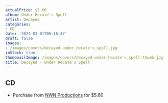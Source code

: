 ```yaml
---
actualPrice: $5.60
album: Under Hecate's Spell
artist: Decayed
categories:
- CD
date: '2024-03-01T06:16:47'
draft: false
images:
- /images/covers/decayed-under_hecate's_spell.jpg
inStock: true
thumbnailImage: /images/covers/decayed-under_hecate's_spell-thumb.jpg
title: Decayed - Under Hecate's Spell
---
```


## CD
* Purchase from [NWN Productions](http://shop.nwnprod.com/index.php?route=product/product&path=93&product_id=45633&sort=pd.name&order=ASC) for $5.60
